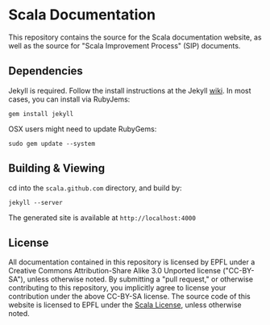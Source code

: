 # Scala Documentation #

This repository contains the source for the Scala documentation website, as well as the source for "Scala Improvement Process" (SIP) documents. 

## Dependencies ##

Jekyll is required. Follow the install instructions at the Jekyll [wiki](https://github.com/mojombo/jekyll/wiki/Install). In most cases, you can install via RubyJems: 

    gem install jekyll

OSX users might need to update RubyGems:

    sudo gem update --system

## Building & Viewing ##

cd into the `scala.github.com` directory, and build by:

    jekyll --server

The generated site is available at `http://localhost:4000`


## License ##

All documentation contained in this repository is licensed by EPFL under a Creative Commons Attribution-Share Alike 3.0 Unported license ("CC-BY-SA"), unless otherwise noted. By submitting a "pull request," or otherwise contributing to this repository, you implicitly agree to license your contribution under the above CC-BY-SA license. The source code of this website is licensed to EPFL under the [Scala License](http://www.scala-lang.org/node/146), unless otherwise noted. 




